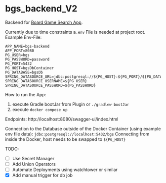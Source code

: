 # bgs_backend_V2

Backend for [Board Game Search App](https://github.com/krahl-jan/bgsearchapp).

Currently due to time constraints a`.env` File is needed at project root. Example Env-File:
```
APP_NAME=bgs-backend
APP_PORT=8080
PG_USER=bgs
PG_PASSWORD=password
PG_PORT=5432
PG_HOST=bgsDbContainer
PG_DATABASE=bgsDb
SPRING_DATASOURCE_URL=jdbc:postgresql://${PG_HOST}:${PG_PORT}/${PG_DATABASE}
SPRING_DATASOURCE_USERNAME=${PG_USER}
SPRING_DATASOURCE_PASSWORD=${PG_PASSWORD}
```

How to run the App:
1. execute Gradle bootJar from Plugin or `./gradlew bootJar`
2. execute `docker compose up`

Endpoints:
http://localhost:8080/swagger-ui/index.html

Connection to the Database outside of the Docker Container (using example env file data):
`jdbc:postgresql://localhost:5432/bgs`
Connecting from inside the Docker, host needs to be swapped to `${PG_HOST}`

TODO:
- [ ] Use Secret Manager
- [ ] Add Union Operators
- [ ] Automate Deployments using watchtower or similar
- [x] Add manual trigger for db job